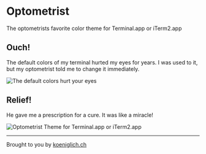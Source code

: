 # Optometrist

The optometrists favorite color theme for Terminal.app or iTerm2.app

## Ouch!

The default colors of my terminal hurted my eyes for years. I was used to it, but my optometrist told me to change it immediately.

![The default colors hurt your eyes](https://github.com/pstadler/optometrist/raw/master/images/ouch.png "The default colors hurt your eyes")

## Relief!

He gave me a prescription for a cure. It was like a miracle!

![Optometrist Theme for Terminal.app or iTerm2.app](https://github.com/pstadler/optometrist/raw/master/images/optometrist.png "Optometrist Theme for Terminal.app")

*****
Brought to you by [koeniglich.ch](http://koeniglich.ch "Patrick is koeniglich")
